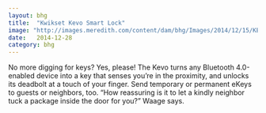 ```yaml
---
layout: bhg
title:  "Kwikset Kevo Smart Lock"
image: "http://images.meredith.com/content/dam/bhg/Images/2014/12/15/KEVO-Center.jpg.rendition.largest.jpg"
date:   2014-12-28
category: bhg
---
```

No more digging for keys? Yes, please! The Kevo turns any Bluetooth 4.0-enabled device into a key that senses you’re in the proximity, and unlocks its deadbolt at a touch of your finger. Send temporary or permanent eKeys to guests or neighbors, too. “How reassuring is it to let a kindly neighbor tuck a package inside the door for you?” Waage says.